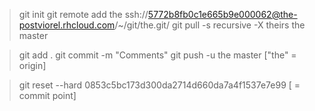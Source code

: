 > git init
> git remote add the ssh://5772b8fb0c1e665b9e000062@the-postviorel.rhcloud.com/~/git/the.git/
> git pull -s recursive -X theirs the master

> git add .
> git commit -m "Comments"
> git push -u the master  ["the" = origin]

> git reset --hard 0853c5bc173d300da2714d660da7a4f1537e7e99 [ = commit point]
